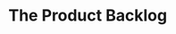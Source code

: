# The Product Backlog
<!-- 3.1.2. Value‐based work
Many people, even understanding the idea of incremental development, can't see how to break work into small, value-centered work items, and track their progress.
The purpose of this LO is to develop and practice techniques for breaking problems into value-based work, and tracking progress against them. -->
<!-- 4.1.1. Defining the customer
The literature and common usage can be confusing in defining the customer.
The purpose of this LO is to clarify customer-side roles and how they are referred to in Agile methods, particularly sponsor, buyer, and user, and relating them to actual people who need to be satisfied by the project and product. -->

<!-- 
   * Agiles Projektmanagement
   * 
      * Iterationen vs. Projektplanung
      * Späte Entscheidung, Real Options
      * Budget und Kostenkontrolle
      * Risiko
      * Agile Verträge
      * Skalierung
 -->